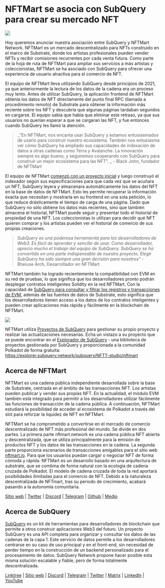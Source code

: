# NFTMart se asocia con SubQuery para crear su mercado NFT

![](https://miro.medium.com/max/1400/0*vB2_xu-7yCBfqX0Y)

Hoy queremos anunciar nuestra asociación entre SubQuery y NFTMart Network. NFTMart es un mercado descentralizado para NFTs construido en el marco de Substrate, donde los artistas profesionales pueden vender NFTs y recibir comisiones recurrentes por cada venta futura. Como parte de la hoja de ruta de NFTMart para ampliar sus servicios a más artistas y coleccionistas, NFTMart se ha asociado con SubQuery para ofrecer una experiencia de usuario atractiva para el comercio de NFT.

El equipo de NFTMart lleva utilizando SubQuery desde principios de 2021, ya que anteriormente la lectura de los datos de la cadena era un proceso muy lento. Antes de utilizar SubQuery, la aplicación frontend de NFTMart obtenía los datos de NFT directamente del punto final RPC (llamada a procedimiento remoto) de Substrate para obtener la información más reciente sobre los NFT y descubría que algunas páginas tardaban segundos en cargarse. El equipo sabía que había que eliminar este retraso, ya que sus usuarios no querían esperar a que se cargaran las NFT, y fue entonces cuando SubQuery les llamó la atención.

> _"En NFTMart, nos encanta usar SubQuery y estamos entusiasmados de usarlo para construir nuestro ecosistema. También nos entusiasma ver cómo SubQuery ha ampliado sus capacidades de indexación de datos a otras cadenas como Terra y Avalanche. La innovación siempre es algo bueno, y seguiremos cooperando con SubQuery para construir un mejor ecosistema para las NFT". _ - Black John, fundador de NFTMart

El equipo de NFTMart [comenzó con un proyecto inicial](https://github.com/orgs/subquery/repositories?language=&q=starter&sort=&type=all) y luego construyó el indexador según sus especificaciones para que cada vez que se acuñara un NFT, SubQuery leyera y almacenara automáticamente los datos del NFT en la base de datos de NFTMart. Esto les permite recuperar la información exacta que necesitan y mostrarla en su frontend en una sola petición, lo que reduce drásticamente el tiempo de carga de una página. Dado que SubQuery no sólo obtiene los datos más recientes, sino que también almacena el historial, NFTMart puede seguir y presentar todo el historial de propiedad de una NFT. Los coleccionistas lo utilizan para decidir qué NFT quieren comprar y los artistas pueden ver el historial de comercio de sus propias creaciones.

> _SubQuery es una poderosa herramienta para los desarrolladores de Web3. Es fácil de aprender y sencillo de usar. Como desarrollador, aprecio mucho el trabajo del equipo de SubQuery. SubQuery se ha convertido en una parte indispensable de nuestro proyecto. Elegir SubQuery ha sido siempre una gran decisión para nosotros"_ - Btwiuse Arch, Desarrollador en NFTMart

NFTMart también ha logrado recientemente la compatibilidad con EVM en su red de pruebas, lo que significa que los desarrolladores pronto podrán desplegar contratos inteligentes Solidity en la red NFTMart. Con la capacidad de [SubQuery para consultar y filtrar los registros y transacciones de EVM](./20211028-moonbeam-evm.md), además de las fuentes de datos de Substrate, esto significa que los desarrolladores tienen acceso a los datos de los contratos inteligentes y pueden crear aplicaciones más rápida y fácilmente en la blockchain de NFTMart.

![](https://miro.medium.com/max/1400/0*_7mYU-un7otKsBM3)

NFTMart utiliza [Proyectos de SubQuery](https://project.subquery.network/) para gestionar su propio proyecto y realizar las actualizaciones necesarias. Echa un vistazo a su proyecto que se puede encontrar en el [Explorador de SubQuery](https://explorer.subquery.network/) - una biblioteca de proyectos gestionada por SubQuery y proporcionada a la comunidad Polkadot de forma gratuita: https://explorer.subquery.network/subquery/NFTT-studio/nftmart

## Acerca de NFTMart

NFTMart es una cadena pública independiente desarrollada sobre la base de Substrate, centrada en el ámbito de las transacciones NFT. Los artistas pueden publicar y vender sus propias NFT. En la actualidad, el módulo EVM también está integrado para permitir a los desarrolladores utilizar fácilmente las funciones de transacción de la cadena pública. A continuación, NFTMart estudiará la posibilidad de acceder al ecosistema de Polkadot a través del slot para reforzar la liquidez de NFT en NFTMart.

NFTMart se ha comprometido a convertirse en el mercado de comercio descentralizado de NFT más profesional del mundo. Se divide en dos partes. La primera parte nftmart.network es una cadena pública NFT abierta y descentralizada, que se utiliza principalmente para la emisión de productos NFT y los datos de las transacciones en la cadena. La segunda parte proporciona escenarios de transacciones amigables para el sitio web [nftmart.io](http://nftmart.io/). Para que los usuarios puedan cargar o negociar NFT de forma cómoda y rápida. NFTMart es un desarrollo basado en una arquitectura de substrate, que se combina de forma natural con la ecología de cadena cruzada de Polkadot. El modelo de cadena cruzada de toda la red aportará posibilidades ilimitadas para el comercio de NFT. Debido a la naturaleza descentralizada de NFTmart, tras su periodo de crecimiento, acabará pasando a la autonomía comunitaria.

[Sitio web](http://nftmart.io/) | [Twitter](https://twitter.com/nftmartio) | [Discord](https://discord.gg/jNMeDvvvvR) | [Telegram](https://t.me/NFTMartio) | [Github](https://github.com/NFTT-studio) | [Medio](https://nftmart-io.medium.com/)

## Acerca de SubQuery

[SubQuery](https://subquery.network/) es un kit de herramientas para desarrolladores de blockchain que permite a otros construir aplicaciones Web3 del futuro. Un proyecto SubQuery es una API completa para organizar y consultar los datos de las cadenas de la capa 1. Este servicio de datos permite a los desarrolladores centrarse en su caso de uso principal y en el front-end, sin necesidad de perder tiempo en la construcción de un backend personalizado para el procesamiento de datos. SubQuery Network propone hacer posible esta misma solución escalable y fiable, pero de forma totalmente descentralizada.

[Linktree](https://linktr.ee/subquerynetwork) | [Sitio web](https://subquery.network/) | [Discord](https://discord.com/invite/78zg8aBSMG) | [Telegram](https://t.me/subquerynetwork) | [Twitter](https://twitter.com/subquerynetwork) | [Matrix](https://matrix.to/#/#subquery:matrix.org) | [LinkedIn](https://www.linkedin.com/company/subquery) | [YouTube](https://www.youtube.com/channel/UCi1a6NUUjegcLHDFLr7CqLw)
